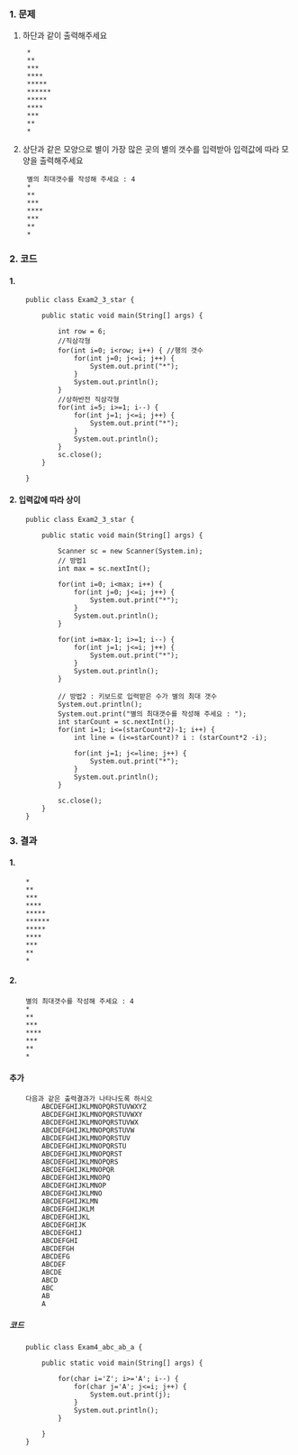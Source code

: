 ### 1. 문제

1. 하단과 같이 출력해주세요
       
        *
        **
        ***
        ****
        *****
        ******
        *****
        ****
        ***
        **
        *

2. 상단과 같은 모양으로 별이 가장 많은 곳의 별의 갯수를 입력받아 입력값에 따라 모양을 출력해주세요
    
        별의 최대갯수를 작성해 주세요 : 4
        *
        **
        ***
        ****
        ***
        **
        *

### 2. 코드
#### 1. 

        public class Exam2_3_star {

            public static void main(String[] args) {

                int row = 6;
                //직삼각형
                for(int i=0; i<row; i++) { //행의 갯수
                    for(int j=0; j<=i; j++) {
                        System.out.print("*");
                    }
                    System.out.println();
                }
                //상하반전 직삼각형
                for(int i=5; i>=1; i--) {
                    for(int j=1; j<=i; j++) {
                        System.out.print("*");
                    }
                    System.out.println();
                }
                sc.close();
            }

        }

#### 2. 입력값에 따라 상이

        public class Exam2_3_star {

            public static void main(String[] args) {

                Scanner sc = new Scanner(System.in);
		        // 방법1
                int max = sc.nextInt();
            
                for(int i=0; i<max; i++) {
                    for(int j=0; j<=i; j++) {
                        System.out.print("*");
                    }
                    System.out.println();
                }
                
                for(int i=max-1; i>=1; i--) {
                    for(int j=1; j<=i; j++) {
                        System.out.print("*");
                    }
                    System.out.println();
                }
		
                // 방법2 : 키보드로 입력받은 수가 별의 최대 갯수
                System.out.println();
                System.out.print("별의 최대갯수를 작성해 주세요 : ");
                int starCount = sc.nextInt();
                for(int i=1; i<=(starCount*2)-1; i++) {
                    int line = (i<=starCount)? i : (starCount*2 -i);
                    
                    for(int j=1; j<=line; j++) {
                        System.out.print("*");
                    }
                    System.out.println();
                }
                
                sc.close();
            }
        }

                

### 3. 결과
#### 1.

        *
        **
        ***
        ****
        *****
        ******
        *****
        ****
        ***
        **
        *

#### 2.

        별의 최대갯수를 작성해 주세요 : 4
        *
        **
        ***
        ****
        ***
        **
        *

#### 추가

        다음과 같은 출력결과가 나타나도록 하시오
            ABCDEFGHIJKLMNOPQRSTUVWXYZ
            ABCDEFGHIJKLMNOPQRSTUVWXY
            ABCDEFGHIJKLMNOPQRSTUVWX
            ABCDEFGHIJKLMNOPQRSTUVW
            ABCDEFGHIJKLMNOPQRSTUV
            ABCDEFGHIJKLMNOPQRSTU
            ABCDEFGHIJKLMNOPQRST
            ABCDEFGHIJKLMNOPQRS
            ABCDEFGHIJKLMNOPQR
            ABCDEFGHIJKLMNOPQ
            ABCDEFGHIJKLMNOP
            ABCDEFGHIJKLMNO
            ABCDEFGHIJKLMN
            ABCDEFGHIJKLM
            ABCDEFGHIJKL
            ABCDEFGHIJK
            ABCDEFGHIJ
            ABCDEFGHI
            ABCDEFGH
            ABCDEFG
            ABCDEF
            ABCDE
            ABCD
            ABC
            AB
            A


##### 코드

        public class Exam4_abc_ab_a {

            public static void main(String[] args) {

                for(char i='Z'; i>='A'; i--) {
                    for(char j='A'; j<=i; j++) {
                        System.out.print(j);
                    }
                    System.out.println();
                }
                    
            }	
        }

